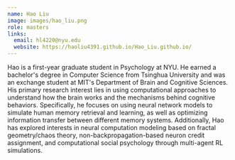 ```yaml
---
name: Hao Liu
image: images/hao_liu.png
role: masters
links:
  email: hl4220@nyu.edu
  website: https://haoliu4391.github.io/Hao_Liu.github.io/
---
```


Hao is a first-year graduate student in Psychology at NYU. He earned a bachelor's degree in Computer Science from Tsinghua University and was an exchange student at MIT's Department of Brain and Cognitive Sciences. His primary research interest lies in using computational approaches to understand how the brain works and the mechanisms behind cognitive behaviors. Specifically, he focuses on using neural network models to simulate human memory retrieval and learning, as well as optimizing information transfer between different memory systems. Additionally, Hao has explored interests in neural computation modeling based on fractal geometry/chaos theory, non-backpropagation-based neuron credit assignment, and computational social psychology through multi-agent RL simulations.
